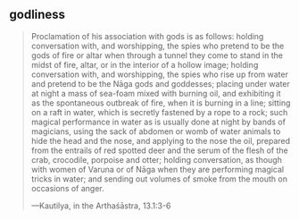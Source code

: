 ## godliness
> Proclamation of his association with gods is as follows: holding conversation with, and worshipping, the spies who pretend to be the gods of fire or altar when through a tunnel they come to stand in the midst of fire, altar, or in the interior of a hollow image; holding conversation with, and worshipping, the spies who rise up from water and pretend to be the Nāga gods and goddesses; placing under water at night a mass of sea-foam mixed with burning oil, and exhibiting it as the spontaneous outbreak of fire, when it is burning in a line; sitting on a raft in water, which is secretly fastened by a rope to a rock; such magical performance in water as is usually done at night by bands of magicians, using the sack of abdomen or womb of water animals to hide the head and the nose, and applying to the nose the oil, prepared from the entrails of red spotted deer and the serum of the flesh of the crab, crocodile, porpoise and otter; holding conversation, as though with women of Varuna or of Nāga when they are performing magical tricks in water; and sending out volumes of smoke from the mouth on occasions of anger.
> 
> —Kautilya, in the Arthaśāstra, 13.1:3-6